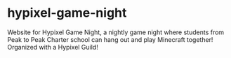 # hypixel-game-night
Website for Hypixel Game Night, a nightly game night where students from Peak to Peak Charter school can hang out and play Minecraft together! Organized with a Hypixel Guild!
